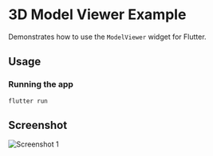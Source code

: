# 3D Model Viewer Example

Demonstrates how to use the `ModelViewer` widget for Flutter.

## Usage

### Running the app

    flutter run

## Screenshot

![Screenshot 1](https://raw.githubusercontent.com/drydart/model_viewer_plus.dart/master/example/flutter_01.png)
